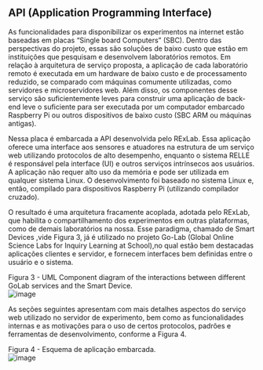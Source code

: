 ## API (Application Programming Interface)  
As funcionalidades para disponibilizar os experimentos na internet estão baseadas em placas “Single board Computers” (SBC). Dentro das perspectivas do projeto, essas são soluções de baixo custo que estão em instituições que pesquisam e desenvolvem laboratórios remotos. Em relação à arquitetura de serviço proposta, a aplicação de cada laboratório remoto é executada em um hardware de baixo custo e de processamento reduzido, se comparado com máquinas comumente utilizadas, como servidores e microservidores web. Além disso, os componentes desse serviço são suficientemente leves para construir uma aplicação de back-end leve o suficiente para ser executada por um computador embarcado Raspberry Pi ou outros dispositivos de baixo custo (SBC ARM ou máquinas antigas).  

Nessa placa é embarcada a API desenvolvida pelo RExLab. Essa aplicação oferece uma interface aos sensores e atuadores na estrutura de um serviço web utilizando protocolos de alto desempenho, enquanto o sistema RELLE é responsável pela interface (UI) e outros serviços intrínsecos aos usuários. A aplicação não requer alto uso da memória e pode ser utilizada em qualquer sistema Linux. O desenvolvimento foi baseado no sistema Linux e, então, compilado para dispositivos Raspberry Pi (utilizando compilador cruzado).  

O resultado é uma arquitetura fracamente acoplada, adotada pelo RExLab, que habilita o compartilhamento dos experimentos em outras plataformas, como de demais laboratórios na nossa. Esse paradigma, chamado de Smart Devices ,vide Figura 3, já é utilizado no projeto Go-Lab  (Global Online Science Labs for Inquiry Learning at School),no qual estão bem destacadas aplicações clientes e servidor, e fornecem interfaces bem definidas entre o usuário e o sistema.  
  
  Figura 3 - UML Component diagram of the interactions between different GoLab services and the Smart Device.   
![image](https://user-images.githubusercontent.com/110925995/185224178-5803f295-74a1-40e4-ac16-cbcc3ab78adb.png)  

As seções seguintes apresentam com mais detalhes aspectos do serviço web utilizado no servidor de experimento, bem como as funcionalidades internas e as motivações para o uso de certos protocolos, padrões e ferramentas de desenvolvimento, conforme a Figura 4.  
  
  Figura 4 - Esquema de aplicação embarcada.  
  ![image](https://user-images.githubusercontent.com/110925995/185225067-57d81f26-a24f-48c2-828b-d01026bd2b87.png)

